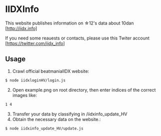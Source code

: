 # IIDXInfo
This website publishes information on ☆12's data about 10dan [http://iidx.info]

If you need some reauests or contacts, please use this Twiter account [https://twitter.com/iidx_info]
## Usage
1. Crawl official beatmaniaIIDX website:
```bash
$ node iidxloginHV/login.js
```
2. Open example.png on root directory, then enter indices of the correct images like:
```bash
1 4
```
3. Transfer your data by classifying in /iidxinfo_update_HV
4. Obtain the necessary data on the website.:
``` bash
$ node iidxinfo_update_HV/update.js
```
